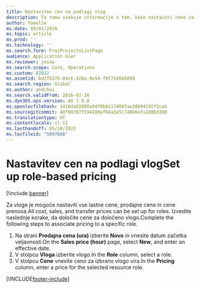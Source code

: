 ```yaml
---
title: Nastavitev cen na podlagi vlog
description: Ta tema vsebuje informacije o tem, kako nastaviti cene za določene vloge.
author: Yowelle
ms.date: 09/01/2020
ms.topic: article
ms.prod: ''
ms.technology: ''
ms.search.form: ProjProjectsListPage
audience: Application User
ms.reviewer: josaw
ms.search.scope: Core, Operations
ms.custom: 82022
ms.assetid: bd2fb375-84c6-428a-8e54-f0f719045898
ms.search.region: Global
ms.author: andchoi
ms.search.validFrom: 2016-02-28
ms.dyn365.ops.version: AX 7.0.0
ms.openlocfilehash: 1410da02800a94f8b61174087aa30694192f3cab
ms.sourcegitcommit: 40f68387f594180af64a5e5c748b6efa188bd300
ms.translationtype: HT
ms.contentlocale: sl-SI
ms.lasthandoff: 05/10/2021
ms.locfileid: "5997666"
---
```

# <a name="set-up-role-based-pricing"></a><span data-ttu-id="1774f-103">Nastavitev cen na podlagi vlog</span><span class="sxs-lookup"><span data-stu-id="1774f-103">Set up role-based pricing</span></span>

[!include [banner](../includes/banner.md)]

<span data-ttu-id="1774f-104">Za vloge je mogoče nastaviti vse lastne cene, prodajne cene in cene prenosa.</span><span class="sxs-lookup"><span data-stu-id="1774f-104">All cost, sales, and transfer prices can be set up for roles.</span></span> <span data-ttu-id="1774f-105">Izvedite naslednje korake, da določite cene za določeno vlogo.</span><span class="sxs-lookup"><span data-stu-id="1774f-105">Complete the following steps to associate pricing to a specific role.</span></span>

1. <span data-ttu-id="1774f-106">Na strani **Prodajna cena (ura)** izberite **Novo** in vnesite datum začetka veljavnosti.</span><span class="sxs-lookup"><span data-stu-id="1774f-106">On the **Sales price (hour)** page, select **New**, and enter an effective date.</span></span>
2. <span data-ttu-id="1774f-107">V stolpcu **Vloga** izberite vlogo.</span><span class="sxs-lookup"><span data-stu-id="1774f-107">In the **Role** column, select a role.</span></span>
3. <span data-ttu-id="1774f-108">V stolpcu **Cene** vnesite ceno za izbrano vlogo vira.</span><span class="sxs-lookup"><span data-stu-id="1774f-108">In the **Pricing** column, enter a price for the selected resource role.</span></span>


[!INCLUDE[footer-include](../includes/footer-banner.md)]
